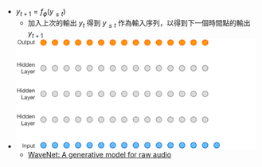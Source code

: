 - $y_{t+1}=f_{\phi}(y_{\leq t})$
	- 加入上次的輸出 $y_t$ 得到 $y_{\leq t}$ 作為輸入序列，以得到下一個時間點的輸出 $y_{t+1}$
- ![2022-08-06-02-16-01.gif](../assets/2022-08-06-02-16-01.gif)
	- [WaveNet: A generative model for raw audio](https://www.deepmind.com/blog/wavenet-a-generative-model-for-raw-audio)